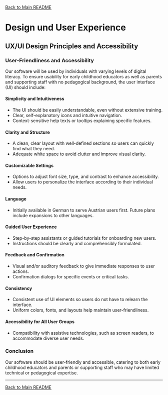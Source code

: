 [Back to Main README](../README.md)

# Design und User Experience

## UX/UI Design Principles and Accessibility

### User-Friendliness and Accessibility

Our software will be used by individuals with varying levels of digital literacy. To ensure usability for early childhood educators as well as parents and supporting staff with no pedagogical background, the user interface (UI) should include:

#### Simplicity and Intuitiveness

- The UI should be easily understandable, even without extensive training.
- Clear, self-explanatory icons and intuitive navigation.
- Context-sensitive help texts or tooltips explaining specific features.

#### Clarity and Structure

- A clean, clear layout with well-defined sections so users can quickly find what they need.
- Adequate white space to avoid clutter and improve visual clarity.

#### Customizable Settings

- Options to adjust font size, type, and contrast to enhance accessibility.
- Allow users to personalize the interface according to their individual needs.

#### Language

- Initially available in German to serve Austrian users first. Future plans include expansions to other languages.

#### Guided User Experience

- Step-by-step assistants or guided tutorials for onboarding new users.
- Instructions should be clearly and comprehensibly formulated.

#### Feedback and Confirmation

- Visual and/or auditory feedback to give immediate responses to user actions.
- Confirmation dialogs for specific events or critical tasks.

#### Consistency

- Consistent use of UI elements so users do not have to relearn the interface.
- Uniform colors, fonts, and layouts help maintain user-friendliness.

#### Accessibility for All User Groups

- Compatibility with assistive technologies, such as screen readers, to accommodate diverse user needs.

### Conclusion

Our software should be user-friendly and accessible, catering to both early childhood educators and parents or supporting staff who may have limited technical or pedagogical expertise.

---
[Back to Main README](../README.md)

